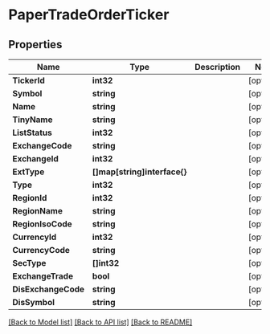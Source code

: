 # PaperTradeOrderTicker

## Properties

Name | Type | Description | Notes
------------ | ------------- | ------------- | -------------
**TickerId** | **int32** |  | [optional] 
**Symbol** | **string** |  | [optional] 
**Name** | **string** |  | [optional] 
**TinyName** | **string** |  | [optional] 
**ListStatus** | **int32** |  | [optional] 
**ExchangeCode** | **string** |  | [optional] 
**ExchangeId** | **int32** |  | [optional] 
**ExtType** | **[]map[string]interface{}** |  | [optional] 
**Type** | **int32** |  | [optional] 
**RegionId** | **int32** |  | [optional] 
**RegionName** | **string** |  | [optional] 
**RegionIsoCode** | **string** |  | [optional] 
**CurrencyId** | **int32** |  | [optional] 
**CurrencyCode** | **string** |  | [optional] 
**SecType** | **[]int32** |  | [optional] 
**ExchangeTrade** | **bool** |  | [optional] 
**DisExchangeCode** | **string** |  | [optional] 
**DisSymbol** | **string** |  | [optional] 

[[Back to Model list]](../README.md#documentation-for-models) [[Back to API list]](../README.md#documentation-for-api-endpoints) [[Back to README]](../README.md)


